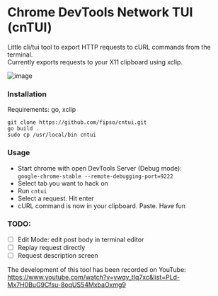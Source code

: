 # Chrome DevTools Network TUI (cnTUI)

Little cli/tui tool to export HTTP requests to cURL commands from the terminal.  
Currently exports requests to your X11 clipboard using xclip. 

![image](https://github.com/fipso/cntui/assets/8930842/074541a2-10a5-426a-aaad-b6051b81e5f8)

  
### Installation
Requirements: go, xclip  
  
`git clone https://github.com/fipso/cntui.git`  
`go build .`  
`sudo cp /usr/local/bin cntui`  
  
### Usage
- Start chrome with open DevTools Server (Debug mode):  
  `google-chrome-stable --remote-debugging-port=9222`  
- Select tab you want to hack on  
- Run `cntui`  
- Select a request. Hit enter
- cURL command is now in your clipboard. Paste. Have fun

### TODO:
- [ ] Edit Mode: edit post body in terminal editor
- [ ] Replay request directly
- [ ] Request description screen

The development of this tool has been recorded on YouTube:  
https://www.youtube.com/watch?v=ywqy_tIq7xc&list=PLd-Mx7H0BuG9Cfsu-8oqUS54MxbaOxmg9
